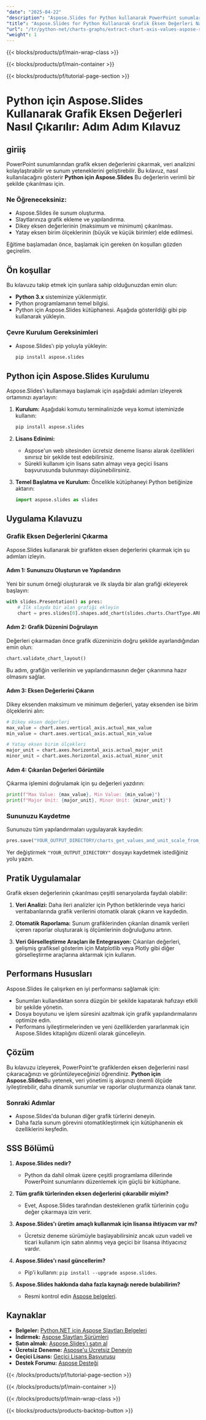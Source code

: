 ```yaml
---
"date": "2025-04-22"
"description": "Aspose.Slides for Python kullanarak PowerPoint sunumlarındaki grafiklerden dikey ve yatay eksen değerlerinin nasıl çıkarılacağını öğrenin. Bu adım adım öğreticiyi izleyin."
"title": "Aspose.Slides for Python Kullanarak Grafik Eksen Değerleri Nasıl Çıkarılır&#58; Adım Adım Kılavuz"
"url": "/tr/python-net/charts-graphs/extract-chart-axis-values-aspose-slides-python/"
"weight": 1
---
```


{{< blocks/products/pf/main-wrap-class >}}

{{< blocks/products/pf/main-container >}}

{{< blocks/products/pf/tutorial-page-section >}}
# Python için Aspose.Slides Kullanarak Grafik Eksen Değerleri Nasıl Çıkarılır: Adım Adım Kılavuz

## giriiş

PowerPoint sunumlarından grafik eksen değerlerini çıkarmak, veri analizini kolaylaştırabilir ve sunum yeteneklerini geliştirebilir. Bu kılavuz, nasıl kullanılacağını gösterir **Python için Aspose.Slides** Bu değerlerin verimli bir şekilde çıkarılması için.

### Ne Öğreneceksiniz:
- Aspose.Slides ile sunum oluşturma.
- Slaytlarınıza grafik ekleme ve yapılandırma.
- Dikey eksen değerlerinin (maksimum ve minimum) çıkarılması.
- Yatay eksen birim ölçeklerinin (büyük ve küçük birimler) elde edilmesi.

Eğitime başlamadan önce, başlamak için gereken ön koşulları gözden geçirelim.

## Ön koşullar

Bu kılavuzu takip etmek için şunlara sahip olduğunuzdan emin olun:
- **Python 3.x** sisteminize yüklenmiştir.
- Python programlamanın temel bilgisi.
- Python için Aspose.Slides kütüphanesi. Aşağıda gösterildiği gibi pip kullanarak yükleyin.

### Çevre Kurulum Gereksinimleri
- Aspose.Slides'ı pip yoluyla yükleyin:
  ```bash
  pip install aspose.slides
  ```

## Python için Aspose.Slides Kurulumu

Aspose.Slides'ı kullanmaya başlamak için aşağıdaki adımları izleyerek ortamınızı ayarlayın:

1. **Kurulum:**
   Aşağıdaki komutu terminalinizde veya komut isteminizde kullanın:
   ```bash
   pip install aspose.slides
   ```

2. **Lisans Edinimi:**
   - Aspose'un web sitesinden ücretsiz deneme lisansı alarak özellikleri sınırsız bir şekilde test edebilirsiniz.
   - Sürekli kullanım için lisans satın almayı veya geçici lisans başvurusunda bulunmayı düşünebilirsiniz.

3. **Temel Başlatma ve Kurulum:**
   Öncelikle kütüphaneyi Python betiğinize aktarın:
   ```python
   import aspose.slides as slides
   ```

## Uygulama Kılavuzu

### Grafik Eksen Değerlerini Çıkarma

Aspose.Slides kullanarak bir grafikten eksen değerlerini çıkarmak için şu adımları izleyin.

#### Adım 1: Sununuzu Oluşturun ve Yapılandırın

Yeni bir sunum örneği oluşturarak ve ilk slayda bir alan grafiği ekleyerek başlayın:
```python
with slides.Presentation() as pres:
    # İlk slayda bir alan grafiği ekleyin
    chart = pres.slides[0].shapes.add_chart(slides.charts.ChartType.AREA, 100, 100, 500, 350)
```

#### Adım 2: Grafik Düzenini Doğrulayın

Değerleri çıkarmadan önce grafik düzeninizin doğru şekilde ayarlandığından emin olun:
```python
chart.validate_chart_layout()
```
Bu adım, grafiğin verilerinin ve yapılandırmasının değer çıkarımına hazır olmasını sağlar.

#### Adım 3: Eksen Değerlerini Çıkarın

Dikey eksenden maksimum ve minimum değerleri, yatay eksenden ise birim ölçeklerini alın:
```python
# Dikey eksen değerleri
max_value = chart.axes.vertical_axis.actual_max_value
min_value = chart.axes.vertical_axis.actual_min_value

# Yatay eksen birim ölçekleri
major_unit = chart.axes.horizontal_axis.actual_major_unit
minor_unit = chart.axes.horizontal_axis.actual_minor_unit
```

#### Adım 4: Çıkarılan Değerleri Görüntüle

Çıkarma işlemini doğrulamak için şu değerleri yazdırın:
```python
print(f"Max Value: {max_value}, Min Value: {min_value}")
print(f"Major Unit: {major_unit}, Minor Unit: {minor_unit}")
```

### Sununuzu Kaydetme

Sununuzu tüm yapılandırmaları uygulayarak kaydedin:
```python
pres.save("YOUR_OUTPUT_DIRECTORY/charts_get_values_and_unit_scale_from_axis_out.pptx", slides.export.SaveFormat.PPTX)
```
Yer değiştirmek `"YOUR_OUTPUT_DIRECTORY"` dosyayı kaydetmek istediğiniz yolu yazın.

## Pratik Uygulamalar

Grafik eksen değerlerinin çıkarılması çeşitli senaryolarda faydalı olabilir:

1. **Veri Analizi:**
   Daha ileri analizler için Python betiklerinde veya harici veritabanlarında grafik verilerini otomatik olarak çıkarın ve kaydedin.
   
2. **Otomatik Raporlama:**
   Sunum grafiklerinden çıkarılan dinamik verileri içeren raporlar oluşturarak iş ölçümlerinin doğruluğunu artırın.
   
3. **Veri Görselleştirme Araçları ile Entegrasyon:**
   Çıkarılan değerleri, gelişmiş grafiksel gösterim için Matplotlib veya Plotly gibi diğer görselleştirme araçlarına aktarmak için kullanın.

## Performans Hususları

Aspose.Slides ile çalışırken en iyi performansı sağlamak için:
- Sunumları kullandıktan sonra düzgün bir şekilde kapatarak hafızayı etkili bir şekilde yönetin.
- Dosya boyutunu ve işlem süresini azaltmak için grafik yapılandırmalarını optimize edin.
- Performans iyileştirmelerinden ve yeni özelliklerden yararlanmak için Aspose.Slides kitaplığını düzenli olarak güncelleyin.

## Çözüm

Bu kılavuzu izleyerek, PowerPoint'te grafiklerden eksen değerlerini nasıl çıkaracağınızı ve görüntüleyeceğinizi öğrendiniz. **Python için Aspose.Slides**Bu yetenek, veri yönetimi iş akışınızı önemli ölçüde iyileştirebilir, daha dinamik sunumlar ve raporlar oluşturmanıza olanak tanır.

### Sonraki Adımlar
- Aspose.Slides'da bulunan diğer grafik türlerini deneyin.
- Daha fazla sunum görevini otomatikleştirmek için kütüphanenin ek özelliklerini keşfedin.

## SSS Bölümü

1. **Aspose.Slides nedir?**
   - Python da dahil olmak üzere çeşitli programlama dillerinde PowerPoint sunumlarını düzenlemek için güçlü bir kütüphane.

2. **Tüm grafik türlerinden eksen değerlerini çıkarabilir miyim?**
   - Evet, Aspose.Slides tarafından desteklenen grafik türlerinin çoğu değer çıkarmaya izin verir.

3. **Aspose.Slides'ı üretim amaçlı kullanmak için lisansa ihtiyacım var mı?**
   - Ücretsiz deneme sürümüyle başlayabilirsiniz ancak uzun vadeli ve ticari kullanım için satın alınmış veya geçici bir lisansa ihtiyacınız vardır.

4. **Aspose.Slides'ı nasıl güncellerim?**
   - Pip'i kullanın: `pip install --upgrade aspose.slides`.

5. **Aspose.Slides hakkında daha fazla kaynağı nerede bulabilirim?**
   - Resmi kontrol edin [Aspose belgeleri](https://reference.aspose.com/slides/python-net/).

## Kaynaklar
- **Belgeler:** [Python.NET için Aspose Slaytları Belgeleri](https://reference.aspose.com/slides/python-net/)
- **İndirmek:** [Aspose Slaytları Sürümleri](https://releases.aspose.com/slides/python-net/)
- **Satın almak:** [Aspose.Slides'ı satın al](https://purchase.aspose.com/buy)
- **Ücretsiz Deneme:** [Aspose'u Ücretsiz Deneyin](https://releases.aspose.com/slides/python-net/)
- **Geçici Lisans:** [Geçici Lisans Başvurusu](https://purchase.aspose.com/temporary-license/)
- **Destek Forumu:** [Aspose Desteği](https://forum.aspose.com/c/slides/11)

{{< /blocks/products/pf/tutorial-page-section >}}

{{< /blocks/products/pf/main-container >}}

{{< /blocks/products/pf/main-wrap-class >}}

{{< blocks/products/products-backtop-button >}}